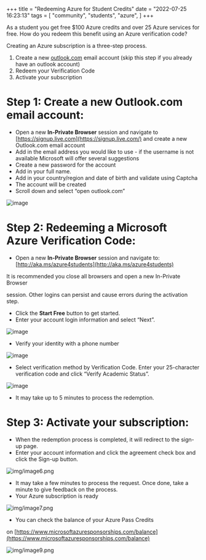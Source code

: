 +++
title = "Redeeming Azure for Student Credits"
date = "2022-07-25 16:23:13"
tags = [
    "community",
    "students",
    "azure",
]
+++

As a student you get free $100 Azure credits and over 25 Azure services for free. How do you redeem this benefit using an Azure verification code?
<!--more-->

Creating an Azure subscription is a three-step process.

1. Create a new [outlook.com](https://outlook.com) email account (skip this step if you already have an outlook account)
2. Redeem your Verification Code
3. Activate your subscription

# Step 1: Create a new Outlook.com email account:

- Open a new **In-Private Browser** session and navigate to [https://signup.live.com](https://signup.live.com/) and create a new Outlook.com email account
- Add in the email address you would like to use - if the username is not available Microsoft will offer several suggestions
- Create a new password for the account
- Add in your full name.
- Add in your country/region and date of birth and validate using Captcha
- The account will be created
- Scroll down and select “open outlook.com”

![image](/az1.jpeg)

# Step 2: Redeeming a Microsoft Azure Verification Code:

- Open a new **In-Private Browser** session and navigate to: [http://aka.ms/azure4students](http://aka.ms/azure4students)

It is recommended you close all browsers and open a new In-Private Browser

session. Other logins can persist and cause errors during the activation step.

- Click the **Start Free** button to get started.
- Enter your account login information and select “Next”.

![image](/az3.png)

- Verify your identity with a phone number

![image](/az4.png)

- Select verification method by Verification Code. Enter your 25-character verification code and click “Verify Academic Status”.

![image](/az5.png)

- It may take up to 5 minutes to process the redemption.

# Step 3: Activate your subscription:

- When the redemption process is completed, it will redirect to the sign-up page.
- Enter your account information and click the agreement check box and click the Sign-up button.

![img/image6.png](/az6.png)

- It may take a few minutes to process the request. Once done, take a minute to give feedback on the process.
- Your Azure subscription is ready

![img/image7.png](/az7.png)

- You can check the balance of your Azure Pass Credits

on [https://www.microsoftazuresponsorships.com/balance](https://www.microsoftazuresponsorships.com/balance)

![img/image9.png](/az9.png)